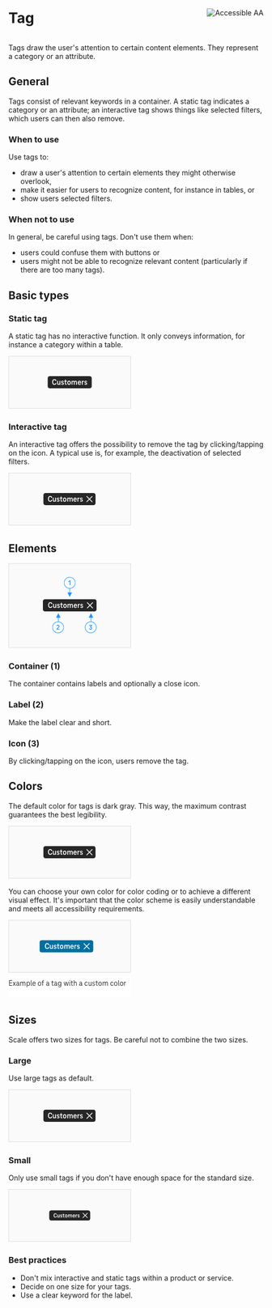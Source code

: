 <div style="display: inline-flex; align-items: center; justify-content: space-between; width: 100%;">
    <h1>Tag</h1>
    <img src="assets/tag-aa.svg" alt="Accessible AA" />
</div>

Tags draw the user's attention to certain content elements. They represent a category or an attribute.

## General

Tags consist of relevant keywords in a container. A static tag indicates a category or an attribute; an interactive tag shows things like selected filters, which users can then also remove.

### When to use

Use tags to:

- draw a user's attention to certain elements they might otherwise overlook,
- make it easier for users to recognize content, for instance in tables, or
- show users selected filters.

### When not to use

In general, be careful using tags. Don't use them when:

- users could confuse them with buttons or
- users might not be able to recognize relevant content (particularly if there are too many tags).

## Basic types

### Static tag

A static tag has no interactive function. It only conveys information, for instance a category within a table.

![Image Name](./img/Tag-static.png)

### Interactive tag

An interactive tag offers the possibility to remove the tag by clicking/tapping on the icon. A typical use is, for example, the deactivation of selected filters.

![Image Name](./img/Tag-Interactive.png)

## Elements

![Image Name](./img/Tag-Elements.png)

### Container (1)

The container contains labels and optionally a close icon.

### Label (2)

Make the label clear and short.

### Icon (3)

By clicking/tapping on the icon, users remove the tag.

## Colors

The default color for tags is dark gray. This way, the maximum contrast guarantees the best legibility.

![Image Name](./img/Tag-Interactive.png)

You can choose your own color for color coding or to achieve a different visual effect. It's important that the color scheme is easily understandable and meets all accessibility requirements.

![Image Name](./img/Tag-color.png)

## Sizes

Scale offers two sizes for tags. Be careful not to combine the two sizes.

### Large

Use large tags as default.

![Image Name](./img/Tag-size-default.png)

### Small

Only use small tags if you don't have enough space for the standard size.

![Image Name](./img/Tag-size-small.png)

### Best practices

- Don't mix interactive and static tags within a product or service.
- Decide on one size for your tags.
- Use a clear keyword for the label.
